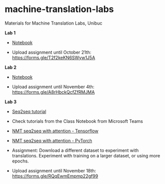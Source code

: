 # machine-translation-labs
Materials for Machine Translation Labs, Unibuc

**Lab 1** 

- [Notebook](https://github.com/bucuram/machine-translation-labs/blob/main/Lab1_MT.ipynb)

- Upload assignment until October 21th: https://forms.gle/T2f2keKN6SWyw1J5A

**Lab 2**

- [Notebook](https://github.com/bucuram/machine-translation-labs/blob/main/Lab2_MT.ipynb)

- Upload assignment until November 4th: https://forms.gle/A8rHbckQcfZfRMJMA

**Lab 3**

- [Seq2seq tutorial](https://jalammar.github.io/visualizing-neural-machine-translation-mechanics-of-seq2seq-models-with-attention/)

- Check tutorials from the Class Notebook from Microsoft Teams

- [NMT seq2seq with attention - Tensorflow](https://www.tensorflow.org/text/tutorials/nmt_with_attention)

- [NMT seq2seq with attention - PyTorch](https://pytorch.org/tutorials/intermediate/seq2seq_translation_tutorial.html)

- Assignment: Download a different dataset to experiment with translations. Experiment with training on a larger dataset, or using more epochs.

- Upload assignment until November 18th: https://forms.gle/RQqEwmEmpmp22gf99


